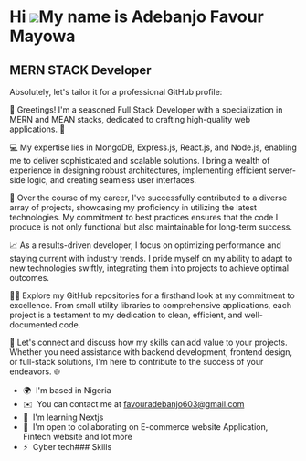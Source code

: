 Hi ![](https://user-images.githubusercontent.com/18350557/176309783-0785949b-9127-417c-8b55-ab5a4333674e.gif)My name is Adebanjo Favour Mayowa
==============================================================================================================================================

MERN STACK Developer
--------------------

Absolutely, let's tailor it for a professional GitHub profile:

👋 Greetings! I'm a seasoned Full Stack Developer with a specialization in MERN and MEAN stacks, dedicated to crafting high-quality web applications. 💼

💻 My expertise lies in MongoDB, Express.js, React.js, and Node.js, enabling me to deliver sophisticated and scalable solutions. I bring a wealth of experience in designing robust architectures, implementing efficient server-side logic, and creating seamless user interfaces.

🚀 Over the course of my career, I've successfully contributed to a diverse array of projects, showcasing my proficiency in utilizing the latest technologies. My commitment to best practices ensures that the code I produce is not only functional but also maintainable for long-term success.

📈 As a results-driven developer, I focus on optimizing performance and staying current with industry trends. I pride myself on my ability to adapt to new technologies swiftly, integrating them into projects to achieve optimal outcomes. 

👨‍💻 Explore my GitHub repositories for a firsthand look at my commitment to excellence. From small utility libraries to comprehensive applications, each project is a testament to my dedication to clean, efficient, and well-documented code.

🔗 Let's connect and discuss how my skills can add value to your projects. Whether you need assistance with backend development, frontend design, or full-stack solutions, I'm here to contribute to the success of your endeavors. 🌐

*   🌍  I'm based in Nigeria
*   ✉️  You can contact me at [favouradebanjo603@gmail.com](mailto:favouradebanjo603@gmail.com)
*   🧠  I'm learning Nextjs
*   🤝  I'm open to collaborating on E-commerce website Application, Fintech website and lot more
*   ⚡  Cyber tech### Skills 

